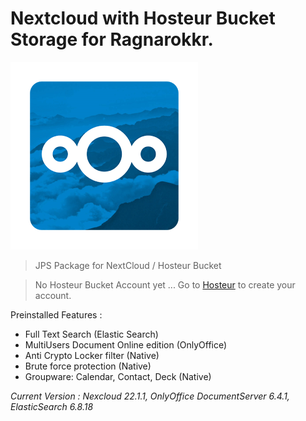 # Nextcloud with Hosteur Bucket Storage for Ragnarokkr.

![nextcloud logo](/images/logo.png)

>JPS Package for NextCloud / Hosteur Bucket

>No Hosteur Bucket Account yet ...
>Go to [Hosteur](https://www.hosteur.com/business/stockage/bucket) to create your account.

Preinstalled Features :
 - Full Text Search (Elastic Search)
 - MultiUsers Document Online edition (OnlyOffice)
 - Anti Crypto Locker filter (Native)
 - Brute force protection (Native)
 - Groupware: Calendar, Contact, Deck (Native)

*Current Version : Nexcloud 22.1.1, OnlyOffice DocumentServer 6.4.1, ElasticSearch 6.8.18*